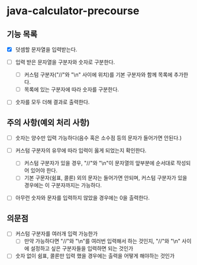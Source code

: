 # java-calculator-precourse

## 기능 목록
- [X] 덧셈할 문자열을 입력받는다.
      
- [ ] 입력 받은 문자열을 구분자와 숫자로 구분한다.
  - [ ] 커스텀 구분자("//"와 "\n" 사이에 위치)를 기본 구분자와 함께 목록에 추가한다.
  - [ ] 목록에 있는 구분자에 따라 숫자를 구분한다.

- [ ] 숫자를 모두 더해 결과로 출력한다.

## 주의 사항(예외 처리 사항)
- [ ] 숫자는 양수만 입력 가능하다(음수 혹은 소수점 등의 문자가 들어가면 안된다.)

- [ ] 커스텀 구분자의 유무에 따라 입력이 옳게 되었는지 확인한다.
  - [ ] 커스텀 구분자가 있을 경우, "//"와 "\n"이 문자열의 앞부분에 순서대로 작성되어 있어야 한다.
  - [ ] 기본 구문자(쉼표, 콜론) 외의 문자는 들어가면 안되며, 커스텀 구분자가 있을 경우에는 이 구분자까지는 가능하다.

- [ ] 아무런 숫자와 문자를 입력하지 않았을 경우에는 0을 출력한다.

## 의문점
- [ ] 커스텀 구분자를 여러개 입력 가능한가
  - [ ] 만약 가능하다면 "//"와 "\n"를 여러번 입력해서 하는 것인지, "//"와 "\n" 사이에 설정하고 싶은 구분자들을 입력하면 되는 것인가

- [ ] 숫자 없이 쉼표, 콜론만 입력 했을 경우에는 출력을 어떻게 해야하는 것인가
